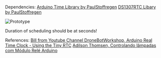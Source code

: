 Dependencies:
[Arduino Time Library by PaulStoffregen](https://github.com/PaulStoffregen/Time)
[DS1307RTC Libary by PaulStoffregen](https://github.com/PaulStoffregen/DS1307RTC)


![Prototype](https://github.com/luvinicius/time-based-irrigation-control/master/doc/prototype.png?raw=true)

Duration of scheduling should be at seconds!


References:
[Bill from Youtube Channel DroneBotWorkshop, Arduino Real Time Clock - Using the Tiny RTC](https://youtu.be/lyvoOEO-Ncg)
[Adilson Thomsen, Controlando lâmpadas com Módulo Relé Arduino](https://www.filipeflop.com/blog/controle-modulo-rele-arduino/)
